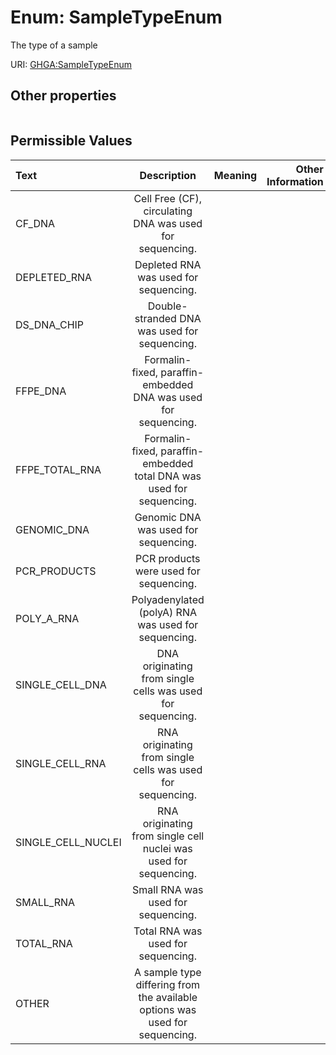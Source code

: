 
# Enum: SampleTypeEnum


The type of a sample

URI: [GHGA:SampleTypeEnum](https://w3id.org/GHGA/SampleTypeEnum)


## Other properties

|  |  |  |
| --- | --- | --- |

## Permissible Values

| Text | Description | Meaning | Other Information |
| :--- | :---: | :---: | ---: |
| CF_DNA | Cell Free (CF), circulating DNA was used for sequencing. |  |  |
| DEPLETED_RNA | Depleted RNA was used for sequencing. |  |  |
| DS_DNA_CHIP | Double-stranded DNA was used for sequencing. |  |  |
| FFPE_DNA | Formalin-fixed, paraffin-embedded DNA was used for sequencing. |  |  |
| FFPE_TOTAL_RNA | Formalin-fixed, paraffin-embedded total DNA was used for sequencing. |  |  |
| GENOMIC_DNA | Genomic DNA was used for sequencing. |  |  |
| PCR_PRODUCTS | PCR products were used for sequencing. |  |  |
| POLY_A_RNA | Polyadenylated (polyA) RNA was used for sequencing. |  |  |
| SINGLE_CELL_DNA | DNA originating from single cells was used for sequencing. |  |  |
| SINGLE_CELL_RNA | RNA originating from single cells was used for sequencing. |  |  |
| SINGLE_CELL_NUCLEI | RNA originating from single cell nuclei was used for sequencing. |  |  |
| SMALL_RNA | Small RNA was used for sequencing. |  |  |
| TOTAL_RNA | Total RNA was used for sequencing. |  |  |
| OTHER | A sample type differing from the available options was used for sequencing. |  |  |

